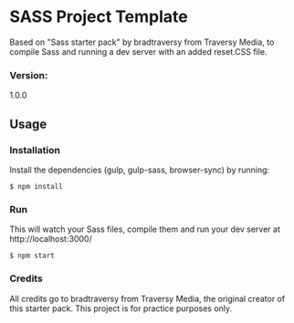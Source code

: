 # SASS Project Template

Based on "Sass starter pack" by bradtraversy from Traversy Media, to compile Sass and running a dev server with an added reset.CSS file.


### Version:

1.0.0

## Usage

### Installation

Install the dependencies (gulp, gulp-sass, browser-sync) by running:

```
$ npm install
```
### Run
This will watch your Sass files, compile them and run your dev server at http://localhost:3000/

```
$ npm start
```

### Credits

All credits go to bradtraversy from Traversy Media, the original creator of this starter pack. This project is for practice purposes only.